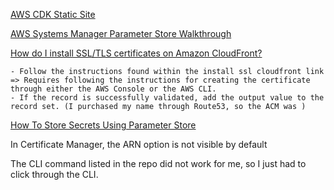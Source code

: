 [AWS CDK Static Site](https://github.com/aws-samples/aws-cdk-examples/tree/master/typescript/static-site)



[AWS Systems Manager Parameter Store Walkthrough](https://docs.aws.amazon.com/systems-manager/latest/userguide/sysman-paramstore-walk.html)

[How do I install SSL/TLS certificates on Amazon CloudFront?](https://aws.amazon.com/premiumsupport/knowledge-center/install-ssl-cloudfront/)

    - Follow the instructions found within the install ssl cloudfront link => Requires following the instructions for creating the certificate through either the AWS Console or the AWS CLI.
    - If the record is successfully validated, add the output value to the record set. (I purchased my name through Route53, so the ACM was )
[How To Store Secrets Using Parameter Store](https://aws.amazon.com/blogs/mt/the-right-way-to-store-secrets-using-parameter-store/)


In Certificate Manager, the ARN option is not visible by default

The CLI command listed in the repo did not work for me, so I just had to click through the CLI. 